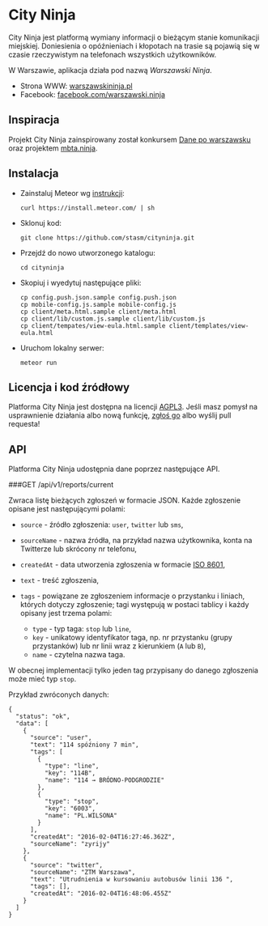 City Ninja
==========

City Ninja jest platformą wymiany informacji o bieżącym stanie komunikacji 
miejskiej.  Doniesienia o opóźnieniach i kłopotach na trasie są pojawią się 
w czasie rzeczywistym na telefonach wszystkich użytkowników.

W Warszawie, aplikacja działa pod nazwą _Warszawski Ninja_.

  - Strona WWW: [warszawskininja.pl][]
  - Facebook: [facebook.com/warszawski.ninja][]

[warszawskininja.pl]: https://warszawskininja.pl
[facebook.com/warszawski.ninja]: https://www.facebook.com/warszawski.ninja


Inspiracja
----------

Projekt City Ninja zainspirowany został konkursem [Dane po warszawsku][] oraz 
projektem [mbta.ninja][].

[Dane po warszawsku]: http://konkurs.danepowarszawsku.pl/
[mbta.ninja]: http://mbta.ninja


Instalacja
----------

  - Zainstaluj Meteor wg [instrukcji][]:

        curl https://install.meteor.com/ | sh

  - Sklonuj kod:

        git clone https://github.com/stasm/cityninja.git

  - Przejdź do nowo utworzonego katalogu:

        cd cityninja

  - Skopiuj i wyedytuj następujące pliki:

        cp config.push.json.sample config.push.json
        cp mobile-config.js.sample mobile-config.js
        cp client/meta.html.sample client/meta.html
        cp client/lib/custom.js.sample client/lib/custom.js
        cp client/tempates/view-eula.html.sample client/templates/view-eula.html

  - Uruchom lokalny serwer:

        meteor run

[instrukcji]: https://www.meteor.com/install


Licencja i kod źródłowy
-----------------------

Platforma City Ninja jest dostępna na licencji [AGPL3][].  Jeśli masz 
pomysł na usprawnienie działania albo nową funkcję, [zgłoś go][] albo wyślij 
pull requesta!

[AGPL3]: http://opensource.org/licenses/AGPL-3.0
[zgłoś go]: https://github.com/stasm/cityninja/issues


API
---

Platforma City Ninja udostępnia dane poprzez następujące API.

###GET /api/v1/reports/current

Zwraca listę bieżących zgłoszeń w formacie JSON.  Każde zgłoszenie opisane jest
następującymi polami:

  - `source` - źródło zgłoszenia: `user`, `twitter` lub `sms`,

  - `sourceName` - nazwa źródła, na przykład nazwa użytkownika, konta na
    Twitterze lub skrócony nr telefonu,

  - `createdAt` - data utworzenia zgłoszenia w formacie [ISO 8601][],

  - `text` - treść zgłoszenia,

  - `tags` - powiązane ze zgłoszeniem informacje o przystanku i liniach,
    których dotyczy zgłoszenie; tagi występują w postaci tablicy i każdy 
    opisany jest trzema polami:

    - `type` - typ taga: `stop` lub `line`,
    - `key` - unikatowy identyfikator taga, np. nr przystanku (grupy 
      przystanków) lub nr linii wraz z kierunkiem (`A` lub `B`),
    - `name` - czytelna nazwa taga.

W obecnej implementacji tylko jeden tag przypisany do danego zgłoszenia może 
mieć typ `stop`.

Przykład zwróconych danych:

    {
      "status": "ok",
      "data": [
        {
          "source": "user",
          "text": "114 spóźniony 7 min",
          "tags": [
            {
              "type": "line",
              "key": "114B",
              "name": "114 → BRÓDNO-PODGRODZIE"
            },
            {
              "type": "stop",
              "key": "6003",
              "name": "PL.WILSONA"
            }
          ],
          "createdAt": "2016-02-04T16:27:46.362Z",
          "sourceName": "zyrijy"
        },
        {
          "source": "twitter",
          "sourceName": "ZTM Warszawa",
          "text": "Utrudnienia w kursowaniu autobusów linii 136 ",
          "tags": [],
          "createdAt": "2016-02-04T16:48:06.455Z"
        }
      ]
    }

[ISO 8601]: http://www.ecma-international.org/ecma-262/6.0/#sec-date-time-string-format
